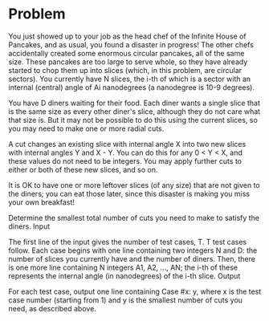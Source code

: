 # Problem

You just showed up to your job as the head chef of the Infinite House of Pancakes, and as usual, you found a disaster in progress! The other chefs accidentally created some enormous circular pancakes, all of the same size. These pancakes are too large to serve whole, so they have already started to chop them up into slices (which, in this problem, are circular sectors). You currently have N slices, the i-th of which is a sector with an internal (central) angle of Ai nanodegrees (a nanodegree is 10-9 degrees).

You have D diners waiting for their food. Each diner wants a single slice that is the same size as every other diner's slice, although they do not care what that size is. But it may not be possible to do this using the current slices, so you may need to make one or more radial cuts.

A cut changes an existing slice with internal angle X into two new slices with internal angles Y and X - Y. You can do this for any 0 < Y < X, and these values do not need to be integers. You may apply further cuts to either or both of these new slices, and so on.

It is OK to have one or more leftover slices (of any size) that are not given to the diners; you can eat those later, since this disaster is making you miss your own breakfast!

Determine the smallest total number of cuts you need to make to satisfy the diners.
Input

The first line of the input gives the number of test cases, T. T test cases follow. Each case begins with one line containing two integers N and D: the number of slices you currently have and the number of diners. Then, there is one more line containing N integers A1, A2, ..., AN; the i-th of these represents the internal angle (in nanodegrees) of the i-th slice.
Output

For each test case, output one line containing Case #x: y, where x is the test case number (starting from 1) and y is the smallest number of cuts you need, as described above.
